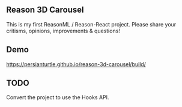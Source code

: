## Reason 3D Carousel

This is my first ReasonML / Reason-React project. Please share your critisms, opinions, improvements & questions!

## Demo

https://persianturtle.github.io/reason-3d-carousel/build/

## TODO

Convert the project to use the Hooks API.
